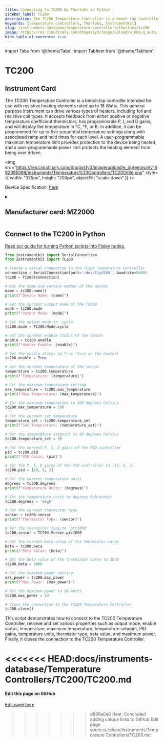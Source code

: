 ```yaml
---
title: Connecting to TC200 by Thorlabs in Python
sidebar_label: TC200
description: The TC200 Temperature Controller is a bench top controller intended for use with resistive heating elementsrated up to 18 Watts. This general purpose instrument can drive various types of heaters, including foil andresistive coil types. It accepts feedback from either positive or negative temperature coefficient thermistors, hasprogrammable P, I, and D gains, and will display the temperature in °C, °F, or K. In addition, it can beprogrammed for up to five sequential temperature settings along with associated ramp and hold times for eachlevel. A user-programmable maximum temperature limit provides protection to the device being heated, and auser-programmable power limit protects the heating element from being over driven.
keywords: [temperature controllers, Thorlabs, InstrumentKit]
slug: /instruments-database/temperature-controllers/thorlabs/tc200
image: https://res.cloudinary.com/dhopxs1y3/image/upload/w_600,q_auto,f_auto/e_bgremoval/v1692395098/Instruments/Temperature%20Controllers/TC200/file.jpg
hide_table_of_contents: true
---
```


import Tabs from '@theme/Tabs';
import TabItem from '@theme/TabItem';

# TC200

## Instrument Card

<div className="flex">

<div>

The TC200 Temperature Controller is a bench top controller intended for use with resistive heating elements
rated up to 18 Watts. This general purpose instrument can drive various types of heaters, including foil and
resistive coil types. It accepts feedback from either positive or negative temperature coefficient thermistors, has
programmable P, I, and D gains, and will display the temperature in °C, °F, or K. In addition, it can be
programmed for up to five sequential temperature settings along with associated ramp and hold times for each
level. A user-programmable maximum temperature limit provides protection to the device being heated, and a
user-programmable power limit protects the heating element from being over driven.

</div>

<img src="https://res.cloudinary.com/dhopxs1y3/image/upload/e_bgremoval/v1692395098/Instruments/Temperature%20Controllers/TC200/file.png" style={{ width: "325px", height: "200px", objectFit: "scale-down" }} />

</div>

<div className="flex text-center">

<p>Device Specification: <a target="\_blank" href="https://www.thorlabs.com/_sd.cfm?fileName=12597-D02.pdf&partNumber=TC200">here</a></p>

</div>

<details style={{ marginTop: "15px"}}>
<summary><h2>Manufacturer card: MZ2000</h2></summary>

<img src="https://res.cloudinary.com/dhopxs1y3/image/upload/v1692126009/Instruments/Vendor%20Logos/Thorlabs.png" style={{ width: "100%", height: "170px",objectFit: "scale-down" }} />

Thorlabs, Inc. is an American privately held optical equipment company headquartered in Newton, New Jersey. The company was founded in 1989 by Alex Cable, who serves as its current president and CEO. As of 2018, Thorlabs has annual sales of approximately $500 million.

<ul>
  <li>Headquarters: USA</li>
  <li>Yearly Revenue (millions, USD): 550.0</li>
  <li>Vendor Website: <a href="https://www.thorlabs.com/">here</a></li>
</ul>
</details>

## Connect to the TC200 in Python

[Read our guide for turning Python scripts into Flojoy nodes.](https://docs.flojoy.ai/custom-nodes/creating-custom-node/)
<Tabs>

<TabItem value="Flojoy" label="Flojoy" className="flojoy-instrument-tabs">

<NodeCardCollection category='WIDGET2000' manufacturer='MZ2000'></NodeCardCollection>

</TabItem>
<TabItem value="InstrumentKit" label="InstrumentKit">


```python
from instrumentkit import SerialConnection
from instrumentkit import TC200

# Create a serial connection to the TC200 Temperature Controller
connection = SerialConnection(port='/dev/ttyUSB0', baudrate=9600)
tc200 = TC200(connection)

# Get the name and version number of the device
name = tc200.name()
print(f"Device Name: {name}")

# Get the current output mode of the TC200
mode = tc200.mode
print(f"Output Mode: {mode}")

# Set the output mode to 'cycle'
tc200.mode = TC200.Mode.cycle

# Get the current enable status of the heater
enable = tc200.enable
print(f"Heater Enable: {enable}")

# Set the enable status to True (turn on the heater)
tc200.enable = True

# Get the current temperature of the sensor
temperature = tc200.temperature
print(f"Temperature: {temperature}")

# Get the maximum temperature setting
max_temperature = tc200.max_temperature
print(f"Max Temperature: {max_temperature}")

# Set the maximum temperature to 100 degrees Celsius
tc200.max_temperature = 100

# Get the current set temperature
temperature_set = tc200.temperature_set
print(f"Set Temperature: {temperature_set}")

# Set the temperature setpoint to 50 degrees Celsius
tc200.temperature_set = 50

# Get the current P, I, D gains of the PID controller
pid = tc200.pid
print(f"PID Gains: {pid}")

# Set the P, I, D gains of the PID controller to [10, 5, 2]
tc200.pid = [10, 5, 2]

# Get the current temperature units
degrees = tc200.degrees
print(f"Temperature Units: {degrees}")

# Set the temperature units to degrees Fahrenheit
tc200.degrees = 'degF'

# Get the current thermistor type
sensor = tc200.sensor
print(f"Thermistor Type: {sensor}")

# Set the thermistor type to 'ptc1000'
tc200.sensor = TC200.Sensor.ptc1000

# Get the current beta value of the thermistor curve
beta = tc200.beta
print(f"Beta Value: {beta}")

# Set the beta value of the thermistor curve to 3000
tc200.beta = 3000

# Get the maximum power setting
max_power = tc200.max_power
print(f"Max Power: {max_power}")

# Set the maximum power to 10 Watts
tc200.max_power = 10

# Close the connection to the TC200 Temperature Controller
tc200.close()
```

This script demonstrates how to connect to the TC200 Temperature Controller, retrieve and set various properties such as output mode, enable status, temperature, maximum temperature, temperature setpoint, PID gains, temperature units, thermistor type, beta value, and maximum power. Finally, it closes the connection to the TC200 Temperature Controller.

<<<<<<< HEAD:docs/instruments-database/Temperature Controllers/TC200/TC200.md
</TabItem>
</Tabs>
=======
<SectionBreak />

[//]: # (Edit page on GitHub)

#### Edit this page on GitHub

[Edit page here](https://github.com/flojoy-ai/docs/blob/main/docs/instruments-database/Temperature%20Controllers/TC200/TC200.md)
>>>>>>> d898a0e0 (feat: Concluded adding unique links to GitHub Edit page sources.):docs/Instruments/Temperature Controllers/TC200.md
